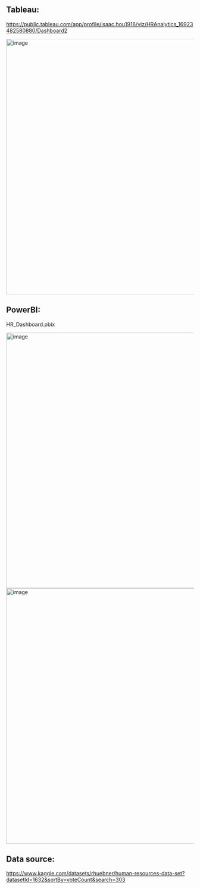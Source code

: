 ## Tableau: 
https://public.tableau.com/app/profile/isaac.hou1916/viz/HRAnalytics_16923482580880/Dashboard2 

<img width="686" alt="image" src="https://github.com/isaachwhou/isaachwhou/assets/59119713/cffb9b3a-c311-4339-a912-bf3ffb4ccb9b">


## PowerBI: 
HR_Dashboard.pbix

<img width="686" alt="image" src="https://github.com/isaachwhou/isaachwhou/assets/59119713/c08cd12a-9957-4494-90f9-1edbdc7d564f">
<img width="686" alt="image" src="https://github.com/isaachwhou/isaachwhou/assets/59119713/01977cc2-24af-4688-930f-1f0ee696f883">

## Data source: 
https://www.kaggle.com/datasets/rhuebner/human-resources-data-set?datasetId=1632&sortBy=voteCount&search=303
